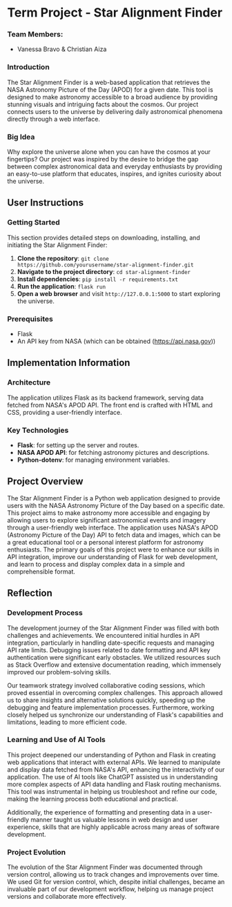 # Term Project - Star Alignment Finder

### Team Members:
- Vanessa Bravo & Christian Aiza

### Introduction
The Star Alignment Finder is a web-based application that retrieves the NASA Astronomy Picture of the Day (APOD) for a given date. This tool is designed to make astronomy accessible to a broad audience by providing stunning visuals and intriguing facts about the cosmos. Our project connects users to the universe by delivering daily astronomical phenomena directly through a web interface.

### Big Idea
Why explore the universe alone when you can have the cosmos at your fingertips? Our project was inspired by the desire to bridge the gap between complex astronomical data and everyday enthusiasts by providing an easy-to-use platform that educates, inspires, and ignites curiosity about the universe.

## User Instructions

### Getting Started
This section provides detailed steps on downloading, installing, and initiating the Star Alignment Finder:
1. **Clone the repository**: `git clone https://github.com/yourusername/star-alignment-finder.git`
2. **Navigate to the project directory**: `cd star-alignment-finder`
3. **Install dependencies**: `pip install -r requirements.txt`
4. **Run the application**: `flask run`
5. **Open a web browser** and visit `http://127.0.0.1:5000` to start exploring the universe.

### Prerequisites
- Flask
- An API key from NASA (which can be obtained (https://api.nasa.gov))

## Implementation Information

### Architecture
The application utilizes Flask as its backend framework, serving data fetched from NASA's APOD API. The front end is crafted with HTML and CSS, providing a user-friendly interface.

### Key Technologies
- **Flask**: for setting up the server and routes.
- **NASA APOD API**: for fetching astronomy pictures and descriptions.
- **Python-dotenv**: for managing environment variables.

## Project Overview

The Star Alignment Finder is a Python web application designed to provide users with the NASA Astronomy Picture of the Day based on a specific date. This project aims to make astronomy more accessible and engaging by allowing users to explore significant astronomical events and imagery through a user-friendly web interface. The application uses NASA's APOD (Astronomy Picture of the Day) API to fetch data and images, which can be a great educational tool or a personal interest platform for astronomy enthusiasts. The primary goals of this project were to enhance our skills in API integration, improve our understanding of Flask for web development, and learn to process and display complex data in a simple and comprehensible format.

## Reflection

### Development Process

The development journey of the Star Alignment Finder was filled with both challenges and achievements. We encountered initial hurdles in API integration, particularly in handling date-specific requests and managing API rate limits. Debugging issues related to date formatting and API key authentication were significant early obstacles. We utilized resources such as Stack Overflow and extensive documentation reading, which immensely improved our problem-solving skills.

Our teamwork strategy involved collaborative coding sessions, which proved essential in overcoming complex challenges. This approach allowed us to share insights and alternative solutions quickly, speeding up the debugging and feature implementation processes. Furthermore, working closely helped us synchronize our understanding of Flask's capabilities and limitations, leading to more efficient code.

### Learning and Use of AI Tools

This project deepened our understanding of Python and Flask in creating web applications that interact with external APIs. We learned to manipulate and display data fetched from NASA's API, enhancing the interactivity of our application. The use of AI tools like ChatGPT assisted us in understanding more complex aspects of API data handling and Flask routing mechanisms. This tool was instrumental in helping us troubleshoot and refine our code, making the learning process both educational and practical.

Additionally, the experience of formatting and presenting data in a user-friendly manner taught us valuable lessons in web design and user experience, skills that are highly applicable across many areas of software development.

### Project Evolution

The evolution of the Star Alignment Finder was documented through version control, allowing us to track changes and improvements over time. We used Git for version control, which, despite initial challenges, became an invaluable part of our development workflow, helping us manage project versions and collaborate more effectively.